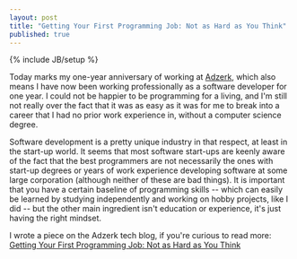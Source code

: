 ```yaml
---
layout: post
title: "Getting Your First Programming Job: Not as Hard as You Think"
published: true
---
```


{% include JB/setup %}

Today marks my one-year anniversary of working at [Adzerk](http://adzerk.com), which also means I have now been working professionally as a software developer for one year. I could not be happier to be programming for a living, and I'm still not really over the fact that it was as easy as it was for me to break into a career that I had no prior work experience in, without a computer science degree.

Software development is a pretty unique industry in that respect, at least in the start-up world. It seems that most software start-ups are keenly aware of the fact that the best programmers are not necessarily the ones with start-up degrees or years of work experience developing software at some large corporation (although neither of these are bad things). It is important that you have a certain baseline of programming skills -- which can easily be learned by studying independently and working on hobby projects, like I did -- but the other main ingredient isn't education or experience, it's just having the right mindset.

I wrote a piece on the Adzerk tech blog, if you're curious to read more: [Getting Your First Programming Job: Not as Hard as You Think](http://www.adzerk.com/blog/2015/11/getting-your-first-programming-job-not-as-hard-as-you-think/)
